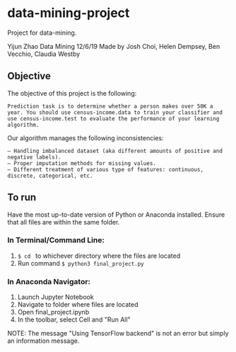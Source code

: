 # data-mining-project
Project for data-mining.

Yijun Zhao
Data Mining
12/6/19
Made by Josh Choi, Helen Dempsey, Ben Vecchio, Claudia Westby

## Objective
The objective of this project is the following:
```
Prediction task is to determine whether a person makes over 50K a year. You should use census-income.data to train your classifier and use census-income.test to evaluate the performance of your learning algorithm.
```
Our algorithm manages the following inconsistencies:
```
– Handling imbalanced dataset (aka different amounts of positive and negative labels).
– Proper imputation methods for missing values.
– Different treatment of various type of features: continuous, discrete, categorical, etc.
```
## To run
Have the most up-to-date version of Python or Anaconda installed.
Ensure that all files are within the same folder.

### In Terminal/Command Line:

1. ```$ cd ``` to whichever directory where the files are located
2. Run command ```$ python3 final_project.py ```

### In Anaconda Navigator:

1. Launch Jupyter Notebook
2. Navigate to folder where files are located
3. Open final_project.ipynb
4. In the toolbar, select Cell and "Run All"

NOTE: The message "Using TensorFlow backend" is not an error but simply an information message.
